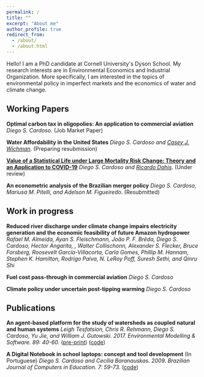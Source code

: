 ```yaml
---
permalink: /
title: ""
excerpt: "About me"
author_profile: true
redirect_from: 
  - /about/
  - /about.html
---
```


Hello! I am a PhD candidate at Cornell University's Dyson School. My research interests are in Environmental Economics and Industrial Organization. More specifically, I am interested in the topics of environmental policy in imperfect markets and the economics of water and climate change.


## Working Papers

**Optimal carbon tax in oligopolies: An application to commercial aviation**
_Diego S. Cardoso_. (Job Market Paper)

**Water Affordability in the United States**
_Diego S. Cardoso and [Casey J. Wichman](http://caseyjwichman.com/)_. (Preparing resubmission)

**[Value of a Statistical Life under Large Mortality Risk Change: Theory and an Application to COVID-19](https://dscardoso.github.io/research/vsl_large_risk)**
_Diego S. Cardoso and [Ricardo Dahis](http://www.ricardodahis.com)_. (Under review) 

**An econometric analysis of the Brazilian merger policy**
_Diego S. Cardoso, Mariusa M. Pitelli, and Adelson M. Figueiredo_. (Resubmitted)

## Work in progress

**Reduced river discharge under climate change impairs electricity generation and the economic feasibility of future Amazon hydropower**
_Rafael M. Almeida, Ayan S. Fleischmann, João P. F. Brêda, Diego S. Cardoso, Hector Angarita, , Walter Collischonn, Alexander S. Flecker, Bruce Forsberg, Roosevelt García-Villacorta, Carla Gomes, Phillip M. Hannam, Stephen K. Hamilton, Rodrigo Paiva, N. LeRoy Poff, Suresh Sethi, and Qinru Shi_

**Fuel cost pass-through in commercial aviation**
_Diego S. Cardoso_

**Climate policy under uncertain post-tipping warming**
_Diego S. Cardoso_


## Publications

**An agent-based platform for the study of watersheds as coupled natural and human systems**
_Leigh Tesfatsion, Chris R. Rehmann, Diego S. Cardoso, Yu Jie, and William J. Gutowski. 2017. Environmental Modelling & Software. 89: 40-60._ ([pre-print](http://dscardoso.github.io/files/papers/WACCShedPlatform.Preprint.pdf)) ([code](https://bitbucket.org/waccproject/waccshedsoftwareplatform/overview))

**A Digital Notebook in school laptops: concept and tool development**
(In Portuguese) _Diego S. Cardoso and Cecília Baranauskas. 2009. Brazilian Journal of Computers in Education. 7: 59-73._ ([code](https://code.google.com/archive/p/cadernodigital))

